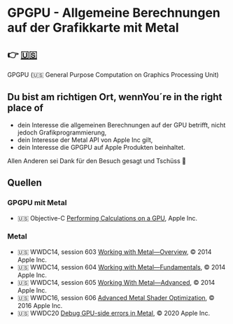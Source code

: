 # GPGPU - Allgemeine Berechnungen auf der Grafikkarte mit Metal

👉 [🇺🇸](README.md) 
---

GPGPU (🇺🇸 General Purpose Computation on Graphics Processing Unit)  

## Du bist am richtigen Ort, wennYou´re in the right place of

* dein Interesse die allgemeinen Berechnungen auf der GPU betrifft, nicht jedoch Grafikprogrammierung,
* dein Interesse der Metal API von Apple Inc gilt,
* dein Interesse die GPGPU auf Apple Produkten beinhaltet.

Allen Anderen sei Dank für den Besuch gesagt und Tschüss 👋


## Quellen

### GPGPU mit Metal

* 🇺🇸 Objective-C [Performing Calculations on a GPU](https://developer.apple.com/documentation/metal/performing_calculations_on_a_gpu), Apple Inc.

### Metal

* 🇺🇸 WWDC14, session 603 [Working with Metal—Overview](https://devstreaming-cdn.apple.com/videos/wwdc/2014/603xx33n8igr5n1/603/603_working_with_metal_overview.pdf), © 2014 Apple Inc.
* 🇺🇸 WWDC14, session 604 [Working with Metal—Fundamentals](https://devstreaming-cdn.apple.com/videos/wwdc/2014/604xxg7crkljcr8/604/604_working_with_metal_fundamentals.pdf), © 2014 Apple Inc.
* 🇺🇸 WWDC14, session 605 [Working With Metal—Advanced](https://devstreaming-cdn.apple.com/videos/wwdc/2014/605xxygcz4pd0h6/605/605_working_with_metal_advanced.pdf), © 2014 Apple Inc.
* 🇺🇸 WWDC16, session 606 [Advanced Metal Shader Optimization](https://devstreaming-cdn.apple.com/videos/wwdc/2016/606oluchfgwakjbymy8/606/606_advanced_metal_shader_optimization.pdf), © 2016 Apple Inc.
* 🇺🇸 WWDC20 [Debug GPU-side errors in Metal](https://developer.apple.com/videos/play/wwdc2020/10616/), © 2020 Apple Inc.
